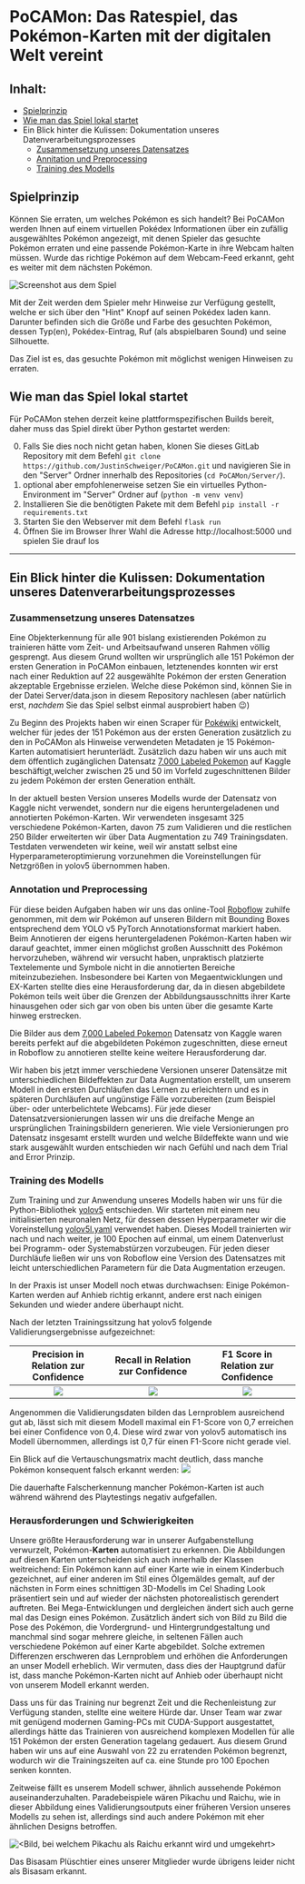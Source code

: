# PoCAMon: Das Ratespiel, das Pokémon-Karten mit der digitalen Welt vereint

## Inhalt:

  - [Spielprinzip](#spielprinzip)
  - [Wie man das Spiel lokal startet](#wie-man-das-spiel-lokal-startet)
  - Ein Blick hinter die Kulissen: Dokumentation unseres Datenverarbeitungsprozesses
    - [Zusammensetzung unseres Datensatzes](#zusammensetzung-unseres-datensatzes)
    - [Annitation und Preprocessing](#annotation-und-preprocessing)
    - [Training des Modells](#training-des-modells)

## Spielprinzip

Können Sie erraten, um welches Pokémon es sich handelt? Bei PoCAMon werden Ihnen auf einem virtuellen Pokédex Informationen über ein zufällig ausgewähltes Pokémon angezeigt, mit denen Spieler das gesuchte Pokémon erraten und eine passende Pokémon-Karte in ihre Webcam halten müssen. Wurde das richtige Pokémon auf dem Webcam-Feed erkannt, geht es weiter mit dem nächsten Pokémon. 

![](docs/images/sichlor-completed-screenshot.png "Screenshot aus dem Spiel")

Mit der Zeit werden dem Spieler mehr Hinweise zur Verfügung gestellt, welche er sich über den "Hint" Knopf auf seinen Pokédex laden kann. Darunter befinden sich die Größe und Farbe des gesuchten Pokémon, dessen Typ(en), Pokédex-Eintrag, Ruf (als abspielbaren Sound) und seine Silhouette.

Das Ziel ist es, das gesuchte Pokémon mit möglichst wenigen Hinweisen zu erraten.


## Wie man das Spiel lokal startet

Für PoCAMon stehen derzeit keine plattformspezifischen Builds bereit, daher muss das Spiel direkt über Python gestartet werden:

0. Falls Sie dies noch nicht getan haben, klonen Sie dieses GitLab Repository mit dem Befehl `git clone https://github.com/JustinSchweiger/PoCAMon.git` und navigieren Sie in den "Server" Ordner innerhalb des Repositories (`cd PoCAMon/Server/`).
1. optional aber empfohlenerweise setzen Sie ein virtuelles Python-Environment im "Server" Ordner auf (`python -m venv venv`)
2. Installieren Sie die benötigten Pakete mit dem Befehl `pip install -r requirements.txt`
3. Starten Sie den Webserver mit dem Befehl `flask run`
4. Öffnen Sie im Browser Ihrer Wahl die Adresse http://localhost:5000 und spielen Sie drauf los

---

## Ein Blick hinter die Kulissen: Dokumentation unseres Datenverarbeitungsprozesses

### Zusammensetzung unseres Datensatzes

Eine Objekterkennung für alle 901 bislang existierenden Pokémon zu trainieren hätte vom Zeit- und Arbeitsaufwand unseren Rahmen völlig gesprengt. Aus diesem Grund wollten wir ursprünglich alle 151 Pokémon der ersten Generation in PoCAMon einbauen, letztenendes konnten wir erst nach einer Reduktion auf 22 ausgewählte Pokémon der ersten Generation  akzeptable Ergebnisse erzielen. Welche diese Pokémon sind, können Sie in der Datei Server/data.json in diesem Repository nachlesen (aber natürlich erst, *nachdem* Sie das Spiel selbst einmal ausprobiert haben :wink:)

Zu Beginn des Projekts haben wir einen Scraper für [Pokéwiki](https://www.pokewiki.de) entwickelt, welcher für jedes der 151 Pokémon aus der ersten Generation zusätzlich zu den in PoCAMon als Hinweise verwendeten Metadaten je 15 Pokémon-Karten automatisiert herunterlädt. 
Zusätzlich dazu haben wir uns auch mit dem öffentlich zugänglichen Datensatz [7,000 Labeled Pokemon](https://www.kaggle.com/lantian773030/pokemonclassification) auf Kaggle beschäftigt,welcher zwischen 25 und 50 im Vorfeld zugeschnittenen Bilder zu jedem Pokémon der ersten Generation enthält.

In der aktuell besten Version unseres Modells wurde der Datensatz von Kaggle nicht verwendet, sondern nur die eigens heruntergeladenen und annotierten Pokémon-Karten. Wir verwendeten insgesamt 325 verschiedene Pokémon-Karten, davon 75 zum Validieren und die restlichen 250 Bilder erweiterten wir über Data Augmentation zu 749 Trainingsdaten. Testdaten verwendeten wir keine, weil wir anstatt selbst eine Hyperparameteroptimierung vorzunehmen die Voreinstellungen für Netzgrößen in yolov5 übernommen haben.

### Annotation und Preprocessing

Für diese beiden Aufgaben haben wir uns das online-Tool [Roboflow](https://roboflow.com/) zuhilfe genommen, mit dem wir Pokémon auf unseren Bildern mit Bounding Boxes entsprechend dem YOLO v5 PyTorch Annotationsformat markiert haben. Beim Annotieren der eigens heruntergeladenen Pokémon-Karten haben wir darauf geachtet, immer einen möglichst großen Ausschnitt des Pokémon hervorzuheben, während wir versucht haben, unpraktisch platzierte Textelemente und Symbole nicht in die annotierten Bereiche miteinzubeziehen. Insbesondere bei Karten von Megaentwicklungen und EX-Karten stellte dies eine Herausforderung dar, da in diesen abgebildete Pokémon teils weit über die Grenzen der Abbildungsausschnitts ihrer Karte hinausgehen oder sich gar von oben bis unten über die gesamte Karte hinweg erstrecken.

Die Bilder aus dem [7,000 Labeled Pokemon](https://www.kaggle.com/lantian773030/pokemonclassification) Datensatz von Kaggle waren bereits perfekt auf die abgebildeten Pokémon zugeschnitten, diese erneut in Roboflow zu annotieren stellte keine weitere Herausforderung dar.

Wir haben bis jetzt immer verschiedene Versionen unserer Datensätze mit unterschiedlichen Bildeffekten zur Data Augmentation erstellt, um unserem Modell in den ersten Durchläufen das Lernen zu erleichtern und es in späteren Durchläufen auf ungünstige Fälle vorzubereiten (zum Beispiel über- oder unterbelichtete Webcams).
Für jede dieser Datensatzversionierungen lassen wir uns die dreifache Menge an ursprünglichen Trainingsbildern generieren. Wie viele Versionierungen pro Datensatz insgesamt erstellt wurden und welche Bildeffekte wann und wie stark ausgewählt wurden entschieden wir nach Gefühl und nach dem Trial and Error Prinzip.  


### Training des Modells

Zum Training und zur Anwendung unseres Modells haben wir uns für die Python-Bibliothek [yolov5](https://github.com/ultralytics/yolov5) entschieden. 
Wir starteten mit einem neu initialisierten neuronalen Netz, für dessen dessen Hyperparameter wir die Voreinstellung [yolov5l.yaml](https://github.com/ultralytics/yolov5/blob/master/models/yolov5l.yaml) verwendet haben. Dieses Modell trainierten wir nach und nach weiter, je 100 Epochen auf einmal, um einem Datenverlust bei Programm- oder Systemabstürzen vorzubeugen. Für jeden dieser Durchläufe ließen wir uns von Roboflow eine Version des Datensatzes mit leicht unterschiedlichen Parametern für die Data Augmentation erzeugen. 

In der Praxis ist unser Modell noch etwas durchwachsen: Einige Pokémon-Karten werden auf Anhieb richtig erkannt, andere erst nach einigen Sekunden und wieder andere überhaupt nicht.

Nach der letzten Trainingssitzung hat yolov5 folgende Validierungsergebnisse aufgezeichnet:

 Precision in Relation zur Confidence | Recall in Relation zur Confidence | F1 Score in Relation zur Confidence  
:---:|:---:|:---:
![](docs/images/trainingsession_104_results/P_curve.png) | ![](docs/images/trainingsession_104_results/R_curve.png) | ![](docs/images/trainingsession_104_results/F1_curve.png)

Angenommen die Validierungsdaten bilden das Lernproblem ausreichend gut ab, lässt sich mit diesem Modell maximal ein F1-Score von 0,7 erreichen bei einer Confidence von 0,4. Diese wird zwar von yolov5 automatisch ins Modell übernommen, allerdings ist 0,7 für einen F1-Score nicht gerade viel. 

Ein Blick auf die Vertauschungsmatrix macht deutlich, dass manche Pokémon konsequent falsch erkannt werden: 
![](docs/images/trainingsession_104_results/confusion_matrix.png)

Die dauerhafte Falscherkennung mancher Pokémon-Karten ist auch während während des Playtestings negativ aufgefallen.

### Herausforderungen und Schwierigkeiten

Unsere größte Herausforderung war in unserer Aufgabenstellung verwurzelt, Pokémon-**Karten** automatisiert zu erkennen. Die Abbildungen auf diesen Karten unterscheiden sich auch innerhalb der Klassen weitreichend: Ein Pokémon kann auf einer Karte wie in einem Kinderbuch gezeichnet, auf einer anderen im Stil eines Ölgemäldes gemalt, auf der nächsten in Form eines schnittigen 3D-Modells im Cel Shading Look präsentiert sein und auf wieder der nächsten photorealistisch gerendert auftreten. Bei Mega-Entwicklungen und dergleichen ändert sich auch gerne mal das Design eines Pokémon. Zusätzlich ändert sich von Bild zu Bild die Pose des Pokémon, die Vordergrund- und Hintergrundgestaltung und manchmal sind sogar mehrere gleiche, in seltenen Fällen auch verschiedene Pokémon auf einer Karte abgebildet. Solche extremen Differenzen erschweren das Lernproblem und erhöhen die Anforderungen an unser Modell erheblich. Wir vermuten, dass dies der Hauptgrund dafür ist, dass manche Pokémon-Karten nicht auf Anhieb oder überhaupt nicht von unserem Modell erkannt werden.

Dass uns für das Training nur begrenzt Zeit und die Rechenleistung zur Verfügung standen, stellte eine weitere Hürde dar. Unser Team war zwar mit genügend modernen Gaming-PCs mit CUDA-Support ausgestattet, allerdings hätte das Trainieren von ausreichend komplexen Modellen für alle 151 Pokémon der ersten Generation tagelang gedauert. Aus diesem Grund haben wir uns auf eine Auswahl von 22 zu erratenden Pokémon begrenzt, wodurch wir die Trainingszeiten auf ca. eine Stunde pro 100 Epochen senken konnten.

Zeitweise fällt es unserem Modell schwer, ähnlich aussehende Pokémon auseinanderzuhalten. Paradebeispiele wären Pikachu und Raichu, wie in dieser Abbildung eines Validierungsoutputs einer früheren Version unseres Modells zu sehen ist, allerdings sind auch andere Pokémon mit eher ähnlichen Designs betroffen.

![<Bild, bei welchem Pikachu als Raichu erkannt wird und umgekehrt>](docs/images/pikachu-raichu-vertauscht.jpg "Bild, bei welchem Pikachu als Raichu erkannt wird und umgekehrt")

Das Bisasam Plüschtier eines unserer Mitglieder wurde übrigens leider nicht als Bisasam erkannt.
